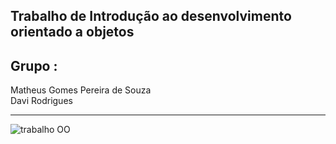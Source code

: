 ## Trabalho de Introdução ao desenvolvimento orientado a objetos 

## Grupo : <br>
Matheus Gomes Pereira de Souza
<br>
Davi Rodrigues

-------------------------------------------------------------------------------------------------------------------------------------------------------------------------
![trabalho OO](https://user-images.githubusercontent.com/83316215/208000484-6c3e5394-ab5b-446c-a5b4-41bd3f5e6795.png)
